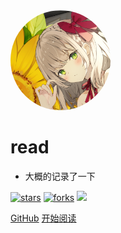 <img width="160px" style="border-radius: 50%" bor src="style/index.png">

# **read**

- 大概的记录了一下

[![stars](https://badgen.net/github/stars/wulusai2333/read?color=4ab8a1)](https://github.com/wulusai2333/read)
[![forks](https://badgen.net/github/forks/wulusai2333/read?color=4ab8a1)](https://github.com/wulusai2333/read)
![](https://img.shields.io/badge/%E6%91%B8%E9%B1%BC-%E7%A8%8B%E5%BA%8F%E5%91%98-green)

[GitHub](https://github.com/wulusai2333/read)
[开始阅读](?id=中文文档)

